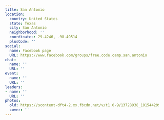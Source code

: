 ```yaml
---
title: San Antonio
location:
  country: United States
  state: Texas
  city: San Antonio
  neighborhood: ''
  coordinates: 29.4246, -98.49514
  plusCode: ''
social:
  name: Facebook page
  URL: https://www.facebook.com/groups/free.code.camp.san.antonio
chat:
  name: ''
  URL: ''
event:
  name: ''
  URL: ''
leaders:
- name: ''
  URL: ''
photos:
  old: https://scontent-dft4-2.xx.fbcdn.net/v/t1.0-9/13728938_10154429966035955_379352092008266264_n.jpg?oh=696ab745246d163259410fdbb3c5fb00&oe=5997BE56
  cover: ''
---
```


